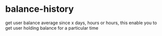 # balance-history
get user balance average since x days, hours or hours, this enable you to get user holding balance for a particular time
